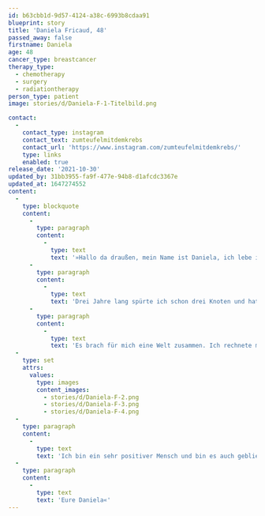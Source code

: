 ```yaml
---
id: b63cbb1d-9d57-4124-a38c-6993b8cdaa91
blueprint: story
title: 'Daniela Fricaud, 48'
passed_away: false
firstname: Daniela
age: 48
cancer_type: breastcancer
therapy_type:
  - chemotherapy
  - surgery
  - radiationtherapy
person_type: patient
image: stories/d/Daniela-F-1-Titelbild.png

contact:
  -
    contact_type: instagram
    contact_text: zumteufelmitdemkrebs
    contact_url: 'https://www.instagram.com/zumteufelmitdemkrebs/'
    type: links
    enabled: true
release_date: '2021-10-30'
updated_by: 31bb3955-fa9f-477e-94b8-d1afcdc3367e
updated_at: 1647274552
content:
  -
    type: blockquote
    content:
      -
        type: paragraph
        content:
          -
            type: text
            text: '»Hallo da draußen, mein Name ist Daniela, ich lebe in der Pfalz und meine Krebsgeschichte begann im Januar 2019. Ich bekam die Diagnose Brustkrebs.'
      -
        type: paragraph
        content:
          -
            type: text
            text: 'Drei Jahre lang spürte ich schon drei Knoten und hatte immer ein ungutes Gefühl. Mein damaliger Frauenarzt sagte mir allerdings, es wäre harmlos. Trotz privatem Ultraschall hatte er die Diagnose immer wieder entkräftet. Im Januar 2019 wechselte ich schließlich den Arzt und dann ging alles ganz schnell. Die Frauenärztin war höchst alarmiert. Im Ultraschall war nicht viel zu sehen, doch der Tastbefund war wohl eindeutig 😳. Es kamen die Worte ›Das ist mit großer Wahrscheinlichkeit Krebs!‹ Es folgte die Mammografie, auch hier war nichts zu sehen. Dann die Stanzung, das Ergebnis: Krebs.'
      -
        type: paragraph
        content:
          -
            type: text
            text: 'Es brach für mich eine Welt zusammen. Ich rechnete mit dem Schlimmsten. Es folgte noch ein MRT. Dort war zu sehen, dass er sich dünn durch das Gewebe zog. Es war nicht definierbar wie groß er ist, wie weit er sich durchs Gewebe zieht. Auf einmal ging alles sehr schnell und die operative Entfernung der rechten Brust wurde veranlasst. Der pathologische Befund sagte, der Tumor war 9 auf 6 auf 4 cm groß und der Wächter-Lymphknoten war befallen. Es folgte eine weitere Operation, in der 20 Lymphknoten entfernt wurden, Chemotherapie und Bestrahlung. Das volle Programm. '
  -
    type: set
    attrs:
      values:
        type: images
        content_images:
          - stories/d/Daniela-F-2.png
          - stories/d/Daniela-F-3.png
          - stories/d/Daniela-F-4.png
  -
    type: paragraph
    content:
      -
        type: text
        text: 'Ich bin ein sehr positiver Mensch und bin es auch geblieben! Ich habe total viel Unsinn getrieben 🙃 – Ich begann damit noch vor Beginn der Chemotherapie und bis heute ist dieser Unsinn geblieben. Was ich getan habe 🤔? Ich habe mich geschminkt – und wie 😂. Auf meinem Account könnt ihr die Ergebnisse sehen. Dazu müsst ihr unbedingt bis 2019 runterscrollen. Heute – knapp zwei Jahre nach Therapieende – bin ich immer noch krebsfrei und mache anderen Mut. Als Nächstes starte ich in die Selbstständigkeit 🥰 mit meinem Good-Karma-Teufel und fertige Unikatschmuck an. Ich freue mich auf euch und den Austausch 😍.'
  -
    type: paragraph
    content:
      -
        type: text
        text: 'Eure Daniela«'
---
```


